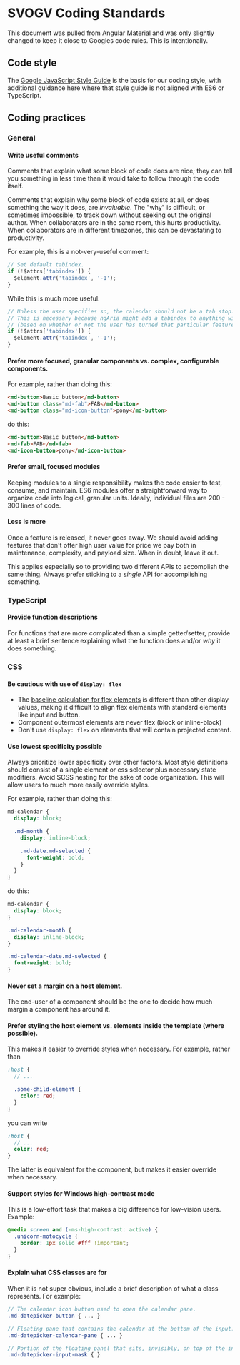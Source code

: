 # SVOGV Coding Standards

This document was pulled from Angular Material and was only slightly changed to keep it close to Googles code rules. This is intentionally.

## Code style

The [Google JavaScript Style Guide](https://google.github.io/styleguide/jsguide.html) is the
basis for our coding style, with additional guidance here where that style guide is not aligned with
ES6 or TypeScript.

## Coding practices

### General

#### Write useful comments
Comments that explain what some block of code does are nice; they can tell you something in less time than it would take to follow through the code itself.

Comments that explain why some block of code exists at all, or does something the way it does,
are _invaluable_. The "why" is difficult, or sometimes impossible, to track down without seeking out
the original author. When collaborators are in the same room, this hurts productivity.
When collaborators are in different timezones, this can be devastating to productivity.

For example, this is a not-very-useful comment:
```ts
// Set default tabindex.
if (!$attrs['tabindex']) {
  $element.attr('tabindex', '-1');
}
```

While this is much more useful:
```ts
// Unless the user specifies so, the calendar should not be a tab stop.
// This is necessary because ngAria might add a tabindex to anything with an ng-model
// (based on whether or not the user has turned that particular feature on/off).
if (!$attrs['tabindex']) {
  $element.attr('tabindex', '-1');
}
```

#### Prefer more focused, granular components vs. complex, configurable components.

For example, rather than doing this:
```html
<md-button>Basic button</md-button>
<md-button class="md-fab">FAB</md-button>
<md-button class="md-icon-button">pony</md-button>
```

do this:
```html
<md-button>Basic button</md-button>
<md-fab>FAB</md-fab>
<md-icon-button>pony</md-icon-button>
```

#### Prefer small, focused modules
Keeping modules to a single responsibility makes the code easier to test, consume, and maintain.
ES6 modules offer a straightforward way to organize code into logical, granular units.
Ideally, individual files are 200 - 300 lines of code.

#### Less is more
Once a feature is released, it never goes away. We should avoid adding features that don't offer
high user value for price we pay both in maintenance, complexity, and payload size. When in doubt,
leave it out.

This applies especially so to providing two different APIs to accomplish the same thing. Always
prefer sticking to a _single_ API for accomplishing something.

### TypeScript

#### Provide function descriptions
For functions that are more complicated than a simple getter/setter, provide at least a brief
sentence explaining what the function does and/or _why_ it does something.

### CSS

#### Be cautious with use of `display: flex`
* The [baseline calculation for flex elements](http://www.w3.org/TR/css-flexbox-1/#flex-baselines)
is different than other display values, making it difficult to align flex elements with standard
elements like input and button.
* Component outermost elements are never flex (block or inline-block)
* Don't use `display: flex` on elements that will contain projected content.

#### Use lowest specificity possible
Always prioritize lower specificity over other factors. Most style definitions should consist of a
single element or css selector plus necessary state modifiers. Avoid SCSS nesting for the sake of
code organization. This will allow users to much more easily override styles.

For example, rather than doing this:
```scss
md-calendar {
  display: block;

  .md-month {
    display: inline-block;

    .md-date.md-selected {
      font-weight: bold;
    }
  }
}
```

do this:
```scss
md-calendar {
  display: block;
}

.md-calendar-month {
  display: inline-block;
}

.md-calendar-date.md-selected {
  font-weight: bold;
}
```

#### Never set a margin on a host element.
The end-user of a component should be the one to decide how much margin a component has around it.

#### Prefer styling the host element vs. elements inside the template (where possible).
This makes it easier to override styles when necessary. For example, rather than

```scss
:host {
  // ...

  .some-child-element {
    color: red;
  }
}
```

you can write
```scss
:host {
  // ...
  color: red;
}
```

The latter is equivalent for the component, but makes it easier override when necessary.

#### Support styles for Windows high-contrast mode
This is a low-effort task that makes a big difference for low-vision users. Example:
```css
@media screen and (-ms-high-contrast: active) {
  .unicorn-motocycle {
    border: 1px solid #fff !important;
  }
}
```

#### Explain what CSS classes are for

When it is not super obvious, include a brief description of what a class represents. For example:

```scss
// The calendar icon button used to open the calendar pane.
.md-datepicker-button { ... }

// Floating pane that contains the calendar at the bottom of the input.
.md-datepicker-calendar-pane { ... }

// Portion of the floating panel that sits, invisibly, on top of the input.
.md-datepicker-input-mask { }
```
